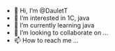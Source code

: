 - 👋 Hi, I’m @DauletT
- 👀 I’m interested in 1C, java
- 🌱 I’m currently learning java
- 💞️ I’m looking to collaborate on ...
- 📫 How to reach me ...

<!---
DauletT/DauletT is a ✨ special ✨ repository because its `README.md` (this file) appears on your GitHub profile.
You can click the Preview link to take a look at your changes.
--->
